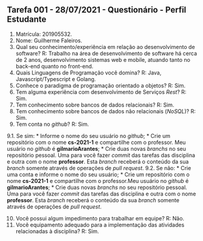 ## Tarefa 001 - 28/07/2021 - Questionário - Perfil Estudante

1. Matrícula: 201905532.
2. Nome: Guilherme Faleiros.
3. Qual seu conhecimento/experiência em relação ao desenvolvimento de software? R: Trabalho na área de desenvolvimento de software há cerca de 2 anos, desenvolvimento sistemas web e mobile, atuando tanto no back-end quanto no front-end.
4. Quais Linguagens de Programação você domina? R: Java, Javascript/Typescript e Golang.
5. Conhece o paradigma de programação orientado a objetos? R: Sim.
6. Tem alguma experiência com desenvolvimento de Serviços _Rest_? R: Sim.
7. Tem conhecimento sobre bancos de dados relacionais? R: Sim.
8. Tem conhecimento sobre bancos de dados não relacionais (_NoSQL_)? R: Sim.
9. Tem conta no _github_? R: Sim.

  9.1.  Se sim:
      * Informe o nome do seu usuário no _github_;
      * Crie um repositório com o nome **cs-2021-1** e compartilhe com o professor. Meu usuário no _github_ é **gilmarioArantes**;
      * Crie duas novas _branchs_ no seu repositório pessoal. Uma para você fazer _commit_ das tarefas das disciplina e outra com o nome **professor**. Esta _branch_ receberá o conteúdo da sua _branch_ somente através de operações de _pull request_.
      9.2.  Se não:
      *  Crie uma conta e informe o nome do seu usuário;
      *  Crie um repositório com o nome **cs-2021-1** e compartilhe com o professor.Meu usuário no _github_ é **gilmarioArantes**;
      * Crie duas novas _branchs_ no seu repositório pessoal. Uma para você fazer _commit_ das tarefas das disciplina e outra com o nome **professor**. Esta _branch_ receberá o conteúdo da sua _branch_ somente através de operações de _pull request_.

10. Você possui algum impedimento para trabalhar em equipe? R: Não.
11. Você equipamento adequado para a implementação das atividades relacionadas à disciplina? R: Sim.
